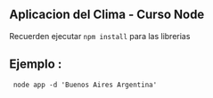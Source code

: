 ## Aplicacion del Clima - Curso Node

Recuerden ejecutar ```npm install``` para las librerias

## Ejemplo :

```
 node app -d 'Buenos Aires Argentina'
```